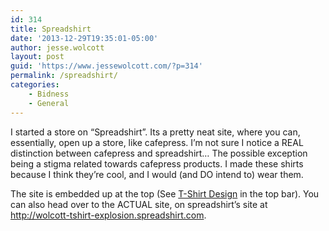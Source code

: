 ```yaml
---
id: 314
title: Spreadshirt
date: '2013-12-29T19:35:01-05:00'
author: jesse.wolcott
layout: post
guid: 'https://www.jessewolcott.com/?p=314'
permalink: /spreadshirt/
categories:
    - Bidness
    - General
---
```


I started a store on “Spreadshirt”. Its a pretty neat site, where you can, essentially, open up a store, like cafepress. I’m not sure I notice a REAL distinction between cafepress and spreadshirt… The possible exception being a stigma related towards cafepress products. I made these shirts because I think they’re cool, and I would (and DO intend to) wear them.

The site is embedded up at the top (See [T-Shirt Design](https://www.jessewolcott.com/t-shirt-design/) in the top bar). You can also head over to the ACTUAL site, on spreadshirt’s site at <http://wolcott-tshirt-explosion.spreadshirt.com>.